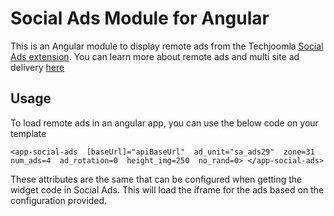 # Social Ads Module for Angular

This is an Angular module to display remote ads from the Techjoomla [Social Ads extension](https://techjoomla.com/products/social-ads). You can learn more about remote ads and multi site ad delivery [here](https://techjoomla.com/socialads-3.1-documentation/multi-site-ad-delivery)

## Usage
To load remote ads in an angular app, you can use the below code on your template

`
<app-social-ads 
  [baseUrl]="apiBaseUrl" 
   ad_unit="sa_ads29" 
   zone=31 
   num_ads=4 
   ad_rotation=0 
   height_img=250 
   no_rand=0>
</app-social-ads>
`

These attributes are the same that can be configured when getting the widget code in Social Ads. This will load the iframe for the ads based on the configuration provided. 
